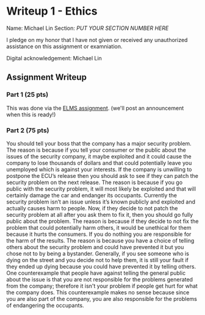 # Writeup 1 - Ethics

Name: Michael Lin
Section: *PUT YOUR SECTION NUMBER HERE*

I pledge on my honor that I have not given or received any unauthorized assistance on this assignment or examniation.

Digital acknowledgement: Michael Lin

## Assignment Writeup

### Part 1 (25 pts)

This was done via the [ELMS assignment](). (we'll post an announcement when this is ready!)

### Part 2 (75 pts)

You should tell your boss that the company has a major security problem. The reason is because if you tell your consumer or the public about the issues of the security company, it maybe exploited and it could cause the company to lose thousands of dollars and that could potentially leave you unemployed which is against your interests. If the company is unwilling to postpone the ECU’s release then you should ask to see if they can patch the security problem on the next release. The reason is because if you go public with the security problem, it will most likely be exploited and that will certainly damage the car and endanger its occupants. Currently the security problem isn’t an issue unless it’s known publicly and exploited and actually causes harm to people. Now, if they decide to not patch the security problem at all after you ask them to fix it, then you should go fully public about the problem. The reason is because if they decide to not fix the problem that could potentially harm others, it would be unethical for them because it hurts the consumers. If you do nothing you are responsible for the harm of the results. The reason is because you have a choice of telling others about the security problem and could have prevented it but you chose not to by being a bystander. Generally, if you see someone who is dying on the street and you decide not to help them, it is still your fault if they ended up dying because you could have prevented it by telling others. One counterexample that people have against telling the general public about the issue is that you are not responsible for the problems generated from the company; therefore it isn't your problem if people get hurt for what the company does. This counterexample makes no sense because since you are also part of the company, you are also responsible for the problems of endangering the occupants. 

